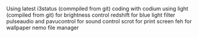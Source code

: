 Using latest i3status (commpiled from git)
coding with codium
using light (compiled from git) for brightness control
redshift for blue light filter
pulseaudio and pavucontrol for sound control
scrot for print screen
feh for wallpaper
nemo file manager
